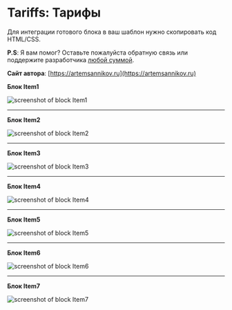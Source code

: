 Tariffs: Тарифы
=====================

Для интеграции готового блока в ваш шаблон нужно скопировать код HTML/CSS.

**P.S**: Я вам помог? Оставьте пожалуйста обратную связь или поддержите разработчика [любой суммой](https://money.yandex.ru/to/41001366550213).

**Сайт автора**: [https://artemsannikov.ru](https://artemsannikov.ru)

**Блок Item1**

![screenshot of block Item1](https://user-images.githubusercontent.com/31792522/69123793-0c08ea00-0ac4-11ea-9f8f-5d357e0c4430.jpg)

<hr>

**Блок Item2**

![screenshot of block Item2](https://user-images.githubusercontent.com/31792522/69122343-630cc000-0ac0-11ea-9917-a4eb0c3e08ef.jpg)

<hr>

**Блок Item3**

![screenshot of block Item3](https://user-images.githubusercontent.com/31792522/69123139-6c972780-0ac2-11ea-8288-802294c33668.jpg)

<hr>

**Блок Item4**

![screenshot of block Item4](https://user-images.githubusercontent.com/31792522/69123665-c0eed700-0ac3-11ea-8575-90d5ce38b473.jpg)

<hr>

**Блок Item5**

![screenshot of block Item5](https://user-images.githubusercontent.com/31792522/69140408-497d6f80-0ae4-11ea-88bd-f9d39d1cbd2c.jpg)

<hr>

**Блок Item6**

![screenshot of block Item6](https://user-images.githubusercontent.com/31792522/69143791-a7618580-0aeb-11ea-8525-0ac9ab46ce14.jpg)

<hr>

**Блок Item7**

![screenshot of block Item7](https://user-images.githubusercontent.com/31792522/69144406-1095c880-0aed-11ea-8f4e-33089f9352cb.jpg)